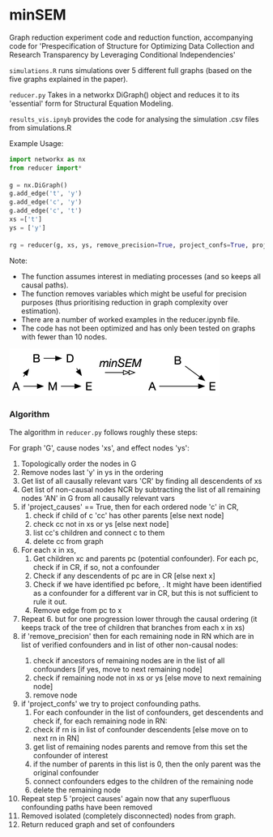 # minSEM
Graph reduction experiment code and reduction function, accompanying code for 'Prespecification of Structure for Optimizing Data Collection and Research Transparency by Leveraging Conditional Independencies'

```simulations.R``` runs simulations over 5 different full graphs (based on the five graphs explained in the paper).

```reducer.py``` Takes in a networkx DiGraph() object and reduces it to its 'essential' form for Structural Equation Modeling.

```results_vis.ipnyb``` provides the code for analysing the simulation .csv files from simulations.R


Example Usage:
```python
import networkx as nx
from reducer import*

g = nx.DiGraph()
g.add_edge('t', 'y')
g.add_edge('c', 'y')
g.add_edge('c', 't')
xs =['t']
ys = ['y']

rg = reducer(g, xs, ys, remove_precision=True, project_confs=True, project_causes=True)
```

Note:
- The function assumes interest in mediating processes (and so keeps all causal paths).
- The function removes variables which might be useful for precision purposes (thus prioritising reduction in graph complexity over estimation).
- There are a number of worked examples in the reducer.ipynb file.
- The code has not been optimized and has only been tested on graphs with fewer than 10 nodes. 


![](https://github.com/matthewvowels1/minSEM/blob/main/minsem_dem.png)

### Algorithm

The algorithm in ```reducer.py``` follows roughly these steps:

For graph 'G', cause nodes 'xs', and effect nodes 'ys':
1. Topologically order the nodes in G
2. Remove nodes <after> last 'y' in ys in the ordering
3. Get list of all causally relevant vars 'CR' by finding all descendents of xs
4. Get list of non-causal nodes NCR by subtracting the list of all remaining nodes 'AN' in G from all causally relevant vars
5. if 'project_causes' == True, then for each ordered node 'c' in CR,
   1. check if child of c 'cc' has other parents [else next node]
   2. check cc not in xs or ys [else next node]
   3. list cc's children and connect c to them
   4. delete cc from graph
6. For each x in xs, 
   1. Get children xc and parents pc (potential confounder). For each pc, check if in CR, if so, not a confounder
   2. Check if any descendents of pc are in CR [else next x]
   3. Check if we have identified pc before, <as a parent of children on the path from x>. It might have been identified as a confounder for a different var in CR, but this is not sufficient to rule it out.
   4. Remove edge from pc to x
7. Repeat 6. but for one progression lower through the causal ordering (it keeps track of the tree of children that branches from each x in xs)
8. if 'remove_precision' then for each remaining node in RN which are <not> in list of verified confounders and <not> in list of other non-causal nodes:
   1. check if ancestors of remaining nodes are in the list of all confounders [if yes, move to next remaining node]
   2. check if remaining node not in xs or ys [else move to next remaining node]
   3. remove node
9. if 'project_confs' we try to project confounding paths. 
   1. For each confounder in the list of confounders, get descendents and check if, for each remaining node in RN:
   2. check if rn is in list of confounder descendents [else move on to next rn in RN]
   3. get list of remaining nodes parents and remove from this set the confounder of interest
   4. if the number of parents in this list is 0, then the only parent was the original confounder
   5. connect confounders edges to the children of the remaining node
   6. delete the remaining node
10. Repeat step 5 'project causes' again now that any superfluous confounding paths have been removed
11. Removed isolated (completely disconnected) nodes from graph.
12. Return reduced graph and set of confounders